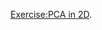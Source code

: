 [Exercise:PCA in 2D]. 

[Exercise:PCA in 2D]:http://ufldl.stanford.edu/wiki/index.php/Exercise:PCA_in_2D
